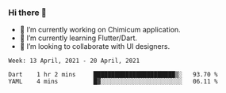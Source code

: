 ### Hi there 👋

<!--
**devcat37/devcat37** is a ✨ _special_ ✨ repository because its `README.md` (this file) appears on your GitHub profile.-->


- 🔭 I’m currently working on Chimicum application.
- 🌱 I’m currently learning Flutter/Dart.
- 👯 I’m looking to collaborate with UI designers.
<!-- - 🤔 I’m looking for help with ... -->

<!--START_SECTION:waka-->
```text
Week: 13 April, 2021 - 20 April, 2021

Dart    1 hr 2 mins     ███████████████████████▒░   93.70 % 
YAML    4 mins          █▓░░░░░░░░░░░░░░░░░░░░░░░   06.11 % 
```
<!--END_SECTION:waka-->
